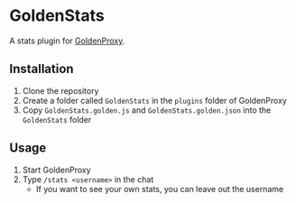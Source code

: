 # GoldenStats

A stats plugin for [GoldenProxy](https://github.com/GoldenProxy/GoldenProxy).

## Installation

1. Clone the repository
2. Create a folder called `GoldenStats` in the `plugins` folder of GoldenProxy
3. Copy `GoldenStats.golden.js` and `GoldenStats.golden.json` into the `GoldenStats` folder

## Usage

1. Start GoldenProxy
2. Type `/stats <username>` in the chat
    - If you want to see your own stats, you can leave out the username
